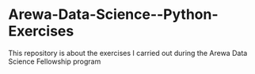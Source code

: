 # Arewa-Data-Science--Python-Exercises
This repository is about the exercises I carried out during the Arewa Data Science Fellowship program
